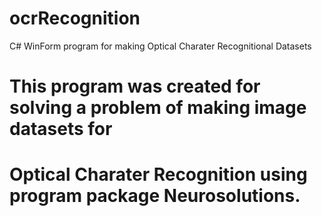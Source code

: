# ocrRecognition
C# WinForm program for making Optical Charater Recognitional Datasets

# This program was created for solving a problem of making image datasets for 
# Optical Charater Recognition using program package Neurosolutions. 
